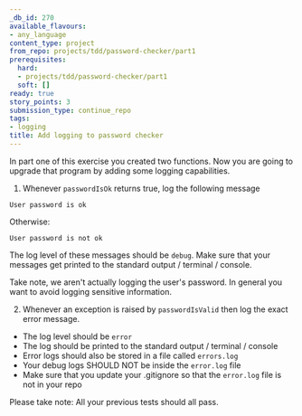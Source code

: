 ```yaml
---
_db_id: 270
available_flavours:
- any_language
content_type: project
from_repo: projects/tdd/password-checker/part1
prerequisites:
  hard:
  - projects/tdd/password-checker/part1
  soft: []
ready: true
story_points: 3
submission_type: continue_repo
tags:
- logging
title: Add logging to password checker
---
```


In part one of this exercise you created two functions. Now you are going to upgrade that program by adding some logging capabilities.

1. Whenever `passwordIsOk` returns true, log the following message

```
User password is ok
```

Otherwise:

```
User password is not ok
```

The log level of these messages should be `debug`.
Make sure that your messages get printed to the standard output / terminal / console.

Take note, we aren't actually logging the user's password. In general you want to avoid logging sensitive information.

2. Whenever an exception is raised by `passwordIsValid` then log the exact error message.

- The log level should be `error`
- The log should be printed to the standard output / terminal / console
- Error logs should also be stored in a file called `errors.log`
- Your debug logs SHOULD NOT be inside the `error.log` file
- Make sure that you update your .gitignore so that the `error.log` file is not in your repo

Please take note: All your previous tests should all pass.